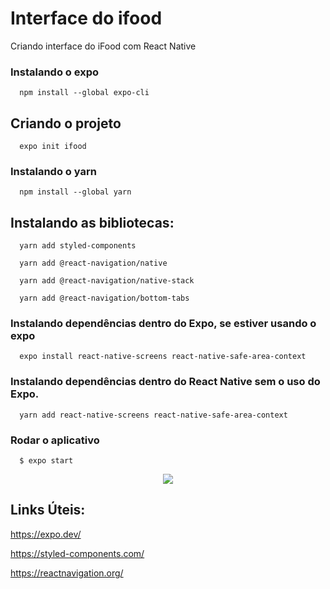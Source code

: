 # Interface do ifood
Criando interface do iFood com React Native

### Instalando o expo
```
  npm install --global expo-cli
```
## Criando o projeto
```
  expo init ifood
````
### Instalando o yarn
```
  npm install --global yarn
```
## Instalando as bibliotecas:
```
  yarn add styled-components

  yarn add @react-navigation/native

  yarn add @react-navigation/native-stack

  yarn add @react-navigation/bottom-tabs
````
### Instalando dependências dentro do Expo, se estiver usando o expo 
```
  expo install react-native-screens react-native-safe-area-context
```
### Instalando dependências dentro do React Native sem o uso do Expo. 
```
  yarn add react-native-screens react-native-safe-area-context
```
### Rodar o aplicativo
```
  $ expo start
```
<p align="center">
  <img src=".github/expoStart.png">
</p>

## Links Úteis:

https://expo.dev/

https://styled-components.com/

https://reactnavigation.org/


